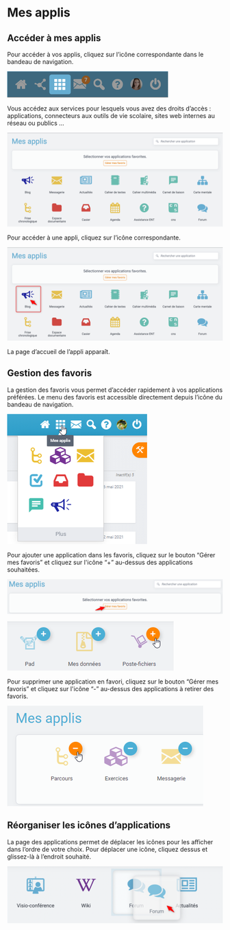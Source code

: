 # Mes applis

## Accéder à mes applis

Pour accéder à vos applis, cliquez sur l’icône correspondante dans le bandeau de navigation.

![](.gitbook/assets/mes_applis_icone_header.png)

Vous accédez aux services pour lesquels vous avez des droits d’accès : applications, connecteurs aux outils de vie scolaire, sites web internes au réseau ou publics …

![](.gitbook/assets/mes_applis_liste.png)

Pour accéder à une appli, cliquez sur l’icône correspondante.

![](.gitbook/assets/mes_applis_liste_selection.png)

La page d’accueil de l’appli apparaît.

## Gestion des favoris

La gestion des favoris vous permet d’accéder rapidement à vos applications préférées. Le menu des favoris est accessible directement depuis l’icône du bandeau de navigation.

![](.gitbook/assets/mes_applis_favoris.png)

Pour ajouter une application dans les favoris, cliquez sur le bouton “Gérer mes favoris” et cliquez sur l'icône “+” au-dessus des applications souhaitées.

![](.gitbook/assets/mes_applis_ajout_favoris_etape1.png)

![](.gitbook/assets/mes_applis_ajout_favoris_etape2.png)

Pour supprimer une application en favori, cliquez sur le bouton “Gérer mes favoris” et cliquez sur l'icône “-” au-dessus des applications à retirer des favoris.

![](.gitbook/assets/mes_applis_retrait_favoris.png)

## Réorganiser les icônes d’applications

La page des applications permet de déplacer les icônes pour les afficher dans l’ordre de votre choix. Pour déplacer une icône, cliquez dessus et glissez-là à l’endroit souhaité.

![](.gitbook/assets/mes_applis_ordre_favoris.png)
